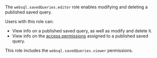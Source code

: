 The `websql.savedQueries.editor` role enables modifying and deleting a published saved query. 

Users with this role can:
* View info on a published saved query, as well as modify and delete it.
* View info on the [access permissions](../../../iam/concepts/access-control/index.md) assigned to a published saved query.

This role includes the `websql.savedQueries.viewer` permissions.